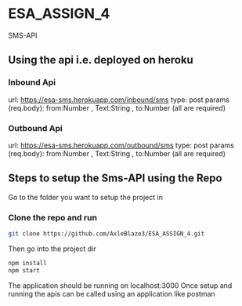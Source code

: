 # ESA_ASSIGN_4
SMS-API



## Using the api i.e. deployed on heroku
### Inbound Api

url: <https://esa-sms.herokuapp.com/inbound/sms>
type: post
params (req.body): from:Number , Text:String , to:Number (all are required)

### Outbound Api

url: <https://esa-sms.herokuapp.com/outbound/sms>
type: post
params (req.body): from:Number , Text:String , to:Number (all are required)


## Steps to setup the Sms-API using the Repo
Go to the folder you want to setup the project in
### Clone the repo and run
```bash
git clone https://github.com/AxleBlaze3/ESA_ASSIGN_4.git
```
Then go into the project dir
```bash
npm install
npm start
```
The application should be running on localhost:3000
Once setup and running the apis can be called using an application like postman


